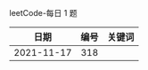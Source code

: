 leetCode-每日 1 题

|    日期    | 编号 | 关键词 |
| :--------: | :--: | :----: |
| 2021-11-17 | 318 |        |
